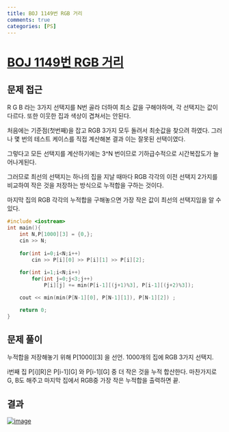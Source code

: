 ```yaml
---
title: BOJ 1149번 RGB 거리
comments: true
categories: [PS]
---
```


# [BOJ 1149번 RGB 거리](https://www.acmicpc.net/problem/1149)




문제 접근
---
R G B 라는 3가지 선택지를 N번 골라 더하여 최소 값을 구해야하며, 각 선택지는 값이 다르다.
또한 이웃한 집과 색상이 겹쳐서는 안된다.

처음에는 기준점(첫번째)을 잡고 RGB 3가지 모두 돌려서 최솟값을 찾으려 하였다.
그러나 몇 번의 테스트 케이스를 직접 계산해본 결과 이는 잘못된 선택이였다.

그렇다고 모든 선택지를 계산하기에는 3^N 번이므로 기하급수적으로 시간복잡도가 늘어나게된다.

그러므로 최선의 선택지는 하나의 집을 지날 때마다 RGB 각각의 이전 선택지 2가지를 비교하여 작은 것을 저장하는 방식으로 누적합을 구하는 것이다.

마지막 집의 RGB 각각의 누적합을 구해놓으면 가장 작은 값이 최선의 선택지임을 알 수 있다.

```cpp
#include <iostream>
int main(){
    int N,P[1000][3] = {0,};
    cin >> N;
    
    for(int i=0;i<N;i++)
        cin >> P[i][0] >> P[i][1] >> P[i][2];
    
    for(int i=1;i<N;i++)
        for(int j=0;j<3;j++)
            P[i][j] += min(P[i-1][(j+1)%3], P[i-1][(j+2)%3]);

    cout << min(min(P[N-1][0], P[N-1][1]), P[N-1][2]) ;

    return 0;
}
```
문제 풀이
---

누적합을 저장해놓기 위해 P[1000][3] 을 선언. 1000개의 집에 RGB 3가지 선택지.

i번째 집 P[i][R]은 P[i-1][G] 와 P[i-1][G] 중 더 작은 것을 누적 합산한다.
마찬가지로 G, B도 해주고 마지막 집에서 RGB중 가장 작은 누적합을 출력하면 끝.

결과
---
<a href="https://ibb.co/fpjXC6H"><img src="https://i.ibb.co/ncxwDdj/image.png" alt="image" border="0"></a>
